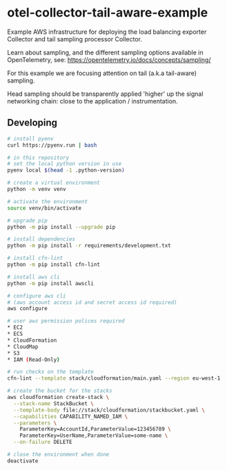 # otel-collector-tail-aware-example

Example AWS infrastructure for deploying the load balancing exporter Collector
and tail sampling processor Collector.

Learn about sampling, and the different sampling options available in
OpenTelemetry, see: https://opentelemetry.io/docs/concepts/sampling/

For this example we are focusing attention on tail (a.k.a tail-aware) sampling.

Head sampling should be transparently applied 'higher' up the signal networking
chain: close to the application / instrumentation.

## Developing

```bash
# install pyenv
curl https://pyenv.run | bash

# in this repository
# set the local python version in use
pyenv local $(head -1 .python-version)

# create a virtual environment
python -m venv venv

# activate the environment
source venv/bin/activate

# upgrade pip
python -m pip install --upgrade pip

# install dependencies
python -m pip install -r requirements/development.txt

# install cfn-lint
python -m pip install cfn-lint

# install aws cli
python -m pip install awscli

# configure aws cli
# (aws account access id and secret access id required)
aws configure

# user aws permission polices required
* EC2
* ECS
* CloudFormation
* CloudMap
* S3
* IAM (Read-Only)

# run checks on the template
cfn-lint --template stack/cloudformation/main.yaml --region eu-west-1

# create the bucket for the stacks
aws cloudformation create-stack \
  --stack-name StackBucket \
  --template-body file://stack/cloudformation/stackbucket.yaml \
  --capabilities CAPABILITY_NAMED_IAM \
  --parameters \
    ParameterKey=AccountId,ParameterValue=123456789 \
    ParameterKey=UserName,ParameterValue=some-name \
  --on-failure DELETE

# close the environment when done
deactivate

```
